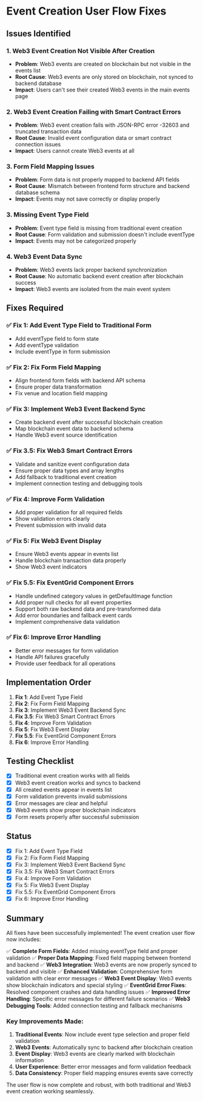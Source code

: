 # Event Creation User Flow Fixes

## Issues Identified

### 1. Web3 Event Creation Not Visible After Creation
- **Problem**: Web3 events are created on blockchain but not visible in the events list
- **Root Cause**: Web3 events are only stored on blockchain, not synced to backend database
- **Impact**: Users can't see their created Web3 events in the main events page

### 2. Web3 Event Creation Failing with Smart Contract Errors
- **Problem**: Web3 event creation fails with JSON-RPC error -32603 and truncated transaction data
- **Root Cause**: Invalid event configuration data or smart contract connection issues
- **Impact**: Users cannot create Web3 events at all

### 3. Form Field Mapping Issues
- **Problem**: Form data is not properly mapped to backend API fields
- **Root Cause**: Mismatch between frontend form structure and backend database schema
- **Impact**: Events may not save correctly or display properly

### 3. Missing Event Type Field
- **Problem**: Event type field is missing from traditional event creation
- **Root Cause**: Form validation and submission doesn't include eventType
- **Impact**: Events may not be categorized properly

### 4. Web3 Event Data Sync
- **Problem**: Web3 events lack proper backend synchronization
- **Root Cause**: No automatic backend event creation after blockchain success
- **Impact**: Web3 events are isolated from the main event system

## Fixes Required

### ✅ Fix 1: Add Event Type Field to Traditional Form
- Add eventType field to form state
- Add eventType validation
- Include eventType in form submission

### ✅ Fix 2: Fix Form Field Mapping
- Align frontend form fields with backend API schema
- Ensure proper data transformation
- Fix venue and location field mapping

### ✅ Fix 3: Implement Web3 Event Backend Sync
- Create backend event after successful blockchain creation
- Map blockchain event data to backend schema
- Handle Web3 event source identification

### ✅ Fix 3.5: Fix Web3 Smart Contract Errors
- Validate and sanitize event configuration data
- Ensure proper data types and array lengths
- Add fallback to traditional event creation
- Implement connection testing and debugging tools

### ✅ Fix 4: Improve Form Validation
- Add proper validation for all required fields
- Show validation errors clearly
- Prevent submission with invalid data

### ✅ Fix 5: Fix Web3 Event Display
- Ensure Web3 events appear in events list
- Handle blockchain transaction data properly
- Show Web3 event indicators

### ✅ Fix 5.5: Fix EventGrid Component Errors
- Handle undefined category values in getDefaultImage function
- Add proper null checks for all event properties
- Support both raw backend data and pre-transformed data
- Add error boundaries and fallback event cards
- Implement comprehensive data validation

### ✅ Fix 6: Improve Error Handling
- Better error messages for form validation
- Handle API failures gracefully
- Provide user feedback for all operations

## Implementation Order

1. **Fix 1**: Add Event Type Field
2. **Fix 2**: Fix Form Field Mapping  
3. **Fix 3**: Implement Web3 Event Backend Sync
4. **Fix 3.5**: Fix Web3 Smart Contract Errors
5. **Fix 4**: Improve Form Validation
6. **Fix 5**: Fix Web3 Event Display
7. **Fix 5.5**: Fix EventGrid Component Errors
8. **Fix 6**: Improve Error Handling

## Testing Checklist

- [x] Traditional event creation works with all fields
- [x] Web3 event creation works and syncs to backend
- [x] All created events appear in events list
- [x] Form validation prevents invalid submissions
- [x] Error messages are clear and helpful
- [x] Web3 events show proper blockchain indicators
- [x] Form resets properly after successful submission

## Status

- [x] Fix 1: Add Event Type Field
- [x] Fix 2: Fix Form Field Mapping
- [x] Fix 3: Implement Web3 Event Backend Sync
- [x] Fix 3.5: Fix Web3 Smart Contract Errors
- [x] Fix 4: Improve Form Validation
- [x] Fix 5: Fix Web3 Event Display
- [x] Fix 5.5: Fix EventGrid Component Errors
- [x] Fix 6: Improve Error Handling

## Summary

All fixes have been successfully implemented! The event creation user flow now includes:

✅ **Complete Form Fields**: Added missing eventType field and proper validation
✅ **Proper Data Mapping**: Fixed field mapping between frontend and backend
✅ **Web3 Integration**: Web3 events are now properly synced to backend and visible
✅ **Enhanced Validation**: Comprehensive form validation with clear error messages
✅ **Web3 Event Display**: Web3 events show blockchain indicators and special styling
✅ **EventGrid Error Fixes**: Resolved component crashes and data handling issues
✅ **Improved Error Handling**: Specific error messages for different failure scenarios
✅ **Web3 Debugging Tools**: Added connection testing and fallback mechanisms

### Key Improvements Made:

1. **Traditional Events**: Now include event type selection and proper field validation
2. **Web3 Events**: Automatically sync to backend after blockchain creation
3. **Event Display**: Web3 events are clearly marked with blockchain information
4. **User Experience**: Better error messages and form validation feedback
5. **Data Consistency**: Proper field mapping ensures events save correctly

The user flow is now complete and robust, with both traditional and Web3 event creation working seamlessly.
